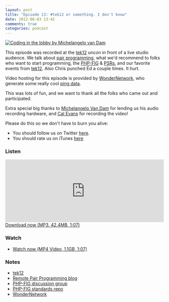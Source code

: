 ```yaml
---
layout: post
title: "Episode 13: #tek12 or something. I don't know"
date: 2012-06-03 13:42
comments: true
categories: podcast
---
```


[![Coding in the lobby by Michelangelo van Dam](http://farm8.staticflickr.com/7235/7282378850_96ae708f58_z.jpg)](http://www.flickr.com/photos/dragonbe/7282378850/ "Coding in the lobby by Michelangelo van Dam")

This episode was recorded at the [tek12](http://tek12.phparch.com) uncon in front of a live studio audience. We talk about [pair programming](http://en.wikipedia.org/wiki/Pair_programming), what we'd recommend to folks who want to start programming, the [PHP-FIG](https://groups.google.com/forum/#!forum/php-standards) & [PSRs](https://github.com/php-fig/fig-standards), and our favorite events from [tek12](http://tek12.phparch.com). Also Chris punched Ed a couple times. It hurt.

Video hosting for this episode is provided by [WonderNetwork](https://wondernetwork.com), who generate some really cool [ping data](https://wondernetwork.com/pings/).

This was lots of fun, and we want to thank all the folks who came out and participated.

Extra special big thanks to [Michelangelo Van Dam](http://www.dragonbe.com/) for lending us his audio recording hardware, and [Cal Evans](http://blog.calevans.com/) for recording the video!

Please do this so we don't have to burn you alive:

* You should follow us on Twitter [here](https://twitter.com/dev_hell).
* You should rate us on iTunes [here](http://itunes.apple.com/us/podcast/dev-hell/id489840699)

### Listen

<iframe frameborder='0' height='200px' scrolling='no' seamless src='https://embed.simplecast.com/35270?color=f5f5f5' width='100%'></iframe>
<a href="http://audio.simplecast.com/35270.mp3" rel="enclosure">Download now (MP3, 42.4MB, 1:07)</a>

### Watch

* <a href="http://files.wondernetwork.com/devhell/ep13-video.m4v">Watch now (MP4 Video, 1.1GB, 1:07)</a>

### Notes

* [tek12](http://tek12.phparch.com)
* [Remote Pair Programming blog](http://remotepairprogramming.com/)
* [PHP-FIG discussion group](https://groups.google.com/forum/#!forum/php-standards)
* [PHP-FIG standards repo](https://github.com/php-fig/fig-standards)
* [WonderNetwork](https://wondernetwork.com)
